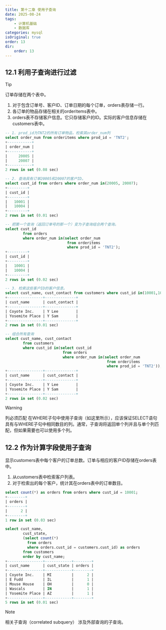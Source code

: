 ```yaml
---
title: 第十二章 使用子查询
date: 2025-08-24
tags:
    - 计算机基础
    - 数据库
categories: mysql
isOriginal: true
order: 13
dir:
    order: 13
---
```

## 12.1 利用子查询进行过滤
> [!tip]
> 订单存储在两个表中。
> 1. 对于包含订单号、客户ID、订单日期的每个订单，orders表存储一行。
> 2. 各订单的物品存储在相关的orderitems表中。
> 3. orders表不存储客户信息。它只存储客户的ID。实际的客户信息存储在customers表中。

```sql
-- 1. prod_id为TNT2的所有订单物品，检索其order_num列
select order_num from orderitems where prod_id = 'TNT2';
+-----------+
| order_num |
+-----------+
|     20005 |
|     20007 |
+-----------+
2 rows in set (0.08 sec)

-- 2. 查询具有订单20005和20007的客户ID。
select cust_id from orders where order_num in(20005, 20007);
+---------+
| cust_id |
+---------+
|   10001 |
|   10004 |
+---------+
2 rows in set (0.01 sec)

-- 把第一个查询（返回订单号的那一个）变为子查询组合两个查询。
select cust_id
        from orders
        where order_num in(select order_num
                            from orderitems
                            where prod_id = 'TNT2');
+---------+
| cust_id |
+---------+
|   10001 |
|   10004 |
+---------+
2 rows in set (0.02 sec)

-- 3. 检索这些客户ID的客户信息。
select cust_name, cust_contact from customers where cust_id in(10001,10004);
+----------------+--------------+
| cust_name      | cust_contact |
+----------------+--------------+
| Coyote Inc.    | Y Lee        |
| Yosemite Place | Y Sam        |
+----------------+--------------+
2 rows in set (0.01 sec)

-- 组合所有查询
select cust_name, cust_contact
        from customers
        where cust_id in(select cust_id
                          from orders
                          where order_num in(select order_num
                                              from orderitems
                                              where prod_id = 'TNT2'));
+----------------+--------------+
| cust_name      | cust_contact |
+----------------+--------------+
| Coyote Inc.    | Y Lee        |
| Yosemite Place | Y Sam        |
+----------------+--------------+
2 rows in set (0.02 sec)

```
> [!warning]
> 列必须匹配 在WHERE子句中使用子查询（如这里所示），应该保证SELECT语句具有与WHERE子句中相同数目的列。通常，子查询将返回单个列并且与单个列匹配，但如果需要也可以使用多个列。

## 12.2 作为计算字段使用子查询
显示customers表中每个客户的订单总数。订单与相应的客户ID存储在orders表中。
1. 从customers表中检索客户列表。
2. 对于检索出的每个客户，统计其在orders表中的订单数目。
```sql
select count(*) as orders from orders where cust_id = 10001;
+--------+
| orders |
+--------+
|      2 |
+--------+
1 row in set (0.03 sec)

select cust_name,
        cust_state,
        (select count(*)
          from orders
          where orders.cust_id = customers.cust_id) as orders
        from customers
        order by cust_name;
+----------------+------------+--------+
| cust_name      | cust_state | orders |
+----------------+------------+--------+
| Coyote Inc.    | MI         |      2 |
| E Fudd         | IL         |      1 |
| Mouse House    | OH         |      0 |
| Wascals        | IN         |      1 |
| Yosemite Place | AZ         |      1 |
+----------------+------------+--------+
5 rows in set (0.01 sec)

```
> [!note]
> 相关子查询（correlated subquery） 涉及外部查询的子查询。